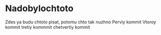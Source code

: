 # Nadobylochtoto
Zdes ya budu chtoto pisat, potomu chto tak nuzhno 
Perviy kommit
Vtoroy kommit
tretiy kommmit
chetvertiy kommit
